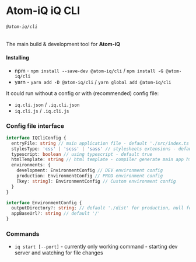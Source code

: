 # Atom-iQ iQ CLI
###### `@atom-iq/cli`
The main build & development tool for **Atom-iQ**

#### Installing
- npm - `npm install --save-dev @atom-iq/cli` / `npm install -G @atom-iq/cli`
- yarn - `yarn add -D @atom-iq/cli` / `yarn global add @atom-iq/cli`

It could run without a config or with (recommended) config file:
- `iq.cli.json` / `.iq.cli.json`
- `iq.cli.js` / `.iq.cli.js`

### Config file interface
```typescript
interface IQCliConfig {
  entryFile: string // main application file - default './src/index.ts'
  stylesType: 'css' | 'scss' | 'sass' // stylesheets extensions - default 'scss'
  typescript: boolean // using typescript - default true
  htmlTemplate: string // html template - compiler generate main app html file based on this template - default `./public/index.html` 
  environments: {
    development: EnvironmentConfig // DEV environment config
    production: EnvironmentConfig // PROD environment config
    [key: string]: EnvironmentConfig // Custom environment config
  }
}

interface EnvironmentConfig {
  outputDirectory?: string; // default './dist' for production, null for development
  appBaseUrl?: string // default '/'
}
```

### Commands
- `iq start [--port]` - currently only working command - starting dev server and watching for file changes
